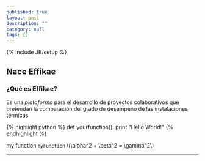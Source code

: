 ```yaml
---
published: true
layout: post
description: ""
category: null
tags: []
---
```


{% include JB/setup %}

## Nace Effikae
### ¿Qué es Effikae?

Es una *plataforma* para el desarrollo de proyectos colaborativos que pretendan la comparación del grado de desempeño de las instalaciones térmicas. 

{% highlight python %}
def yourfunction():
     print "Hello World!"
{% endhighlight %}

my function `myFunction`
\\(\alpha^2 + \beta^2 = \gamma^2\\) 

****